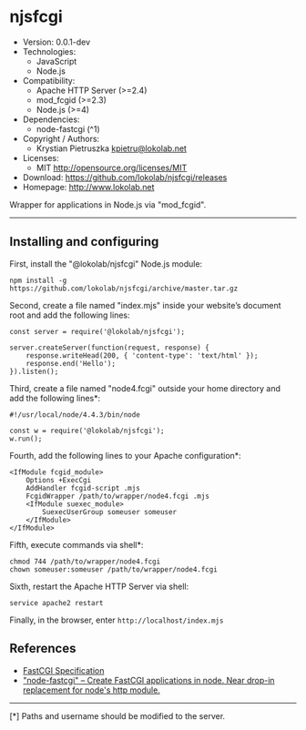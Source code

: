 njsfcgi
=======
<!--
**This is development (master) version.<br> For production version (relase) see
<https://github.com/lokolab/njsfcgi/tree/v0.0.1>**
-->
- Version: 0.0.1-dev
- Technologies:
  - JavaScript
  - Node.js
- Compatibility:
  - Apache HTTP Server (>=2.4)
  - mod_fcgid (>=2.3)
  - Node.js (>=4)
- Dependencies:
  - node-fastcgi (^1)
- Copyright / Authors:
  - Krystian Pietruszka <kpietru@lokolab.net>
- Licenses:
  - MIT <http://opensource.org/licenses/MIT>
- Download: <https://github.com/lokolab/njsfcgi/releases>
- Homepage: <http://www.lokolab.net>

Wrapper for applications in Node.js via "mod_fcgid".
____________________________________________________

Installing and configuring
--------------------------

First, install the "@lokolab/njsfcgi" Node.js module:

    npm install -g https://github.com/lokolab/njsfcgi/archive/master.tar.gz

Second, create a file named "index.mjs" inside your
website’s document root and add the following lines:

    const server = require('@lokolab/njsfcgi');

    server.createServer(function(request, response) {
        response.writeHead(200, { 'content-type': 'text/html' });
        response.end('Hello');
    }).listen();

Third, create a file named "node4.fcgi" outside
your home directory and add the following lines*:

    #!/usr/local/node/4.4.3/bin/node

    const w = require('@lokolab/njsfcgi');
    w.run();

Fourth, add the following lines to your Apache configuration*:

    <IfModule fcgid_module>
        Options +ExecCgi
        AddHandler fcgid-script .mjs
        FcgidWrapper /path/to/wrapper/node4.fcgi .mjs
        <IfModule suexec_module>
            SuexecUserGroup someuser someuser
        </IfModule>
    </IfModule>

Fifth, execute commands via shell*:

    chmod 744 /path/to/wrapper/node4.fcgi
    chown someuser:someuser /path/to/wrapper/node4.fcgi

Sixth, restart the Apache HTTP Server via shell:

    service apache2 restart

Finally, in the browser, enter `http://localhost/index.mjs`

References
----------

- [FastCGI Specification][1]
- ["node-fastcgi" – Create FastCGI applications in node. Near drop-in replacement for node's http module.][2]

[1]: http://web.archive.org/web/20160306081510/http://fastcgi.com/drupal/node/6?q=node/22
[2]: http://www.npmjs.com/package/node-fastcgi

________________________________________________________
[*] Paths and username should be modified to the server.

